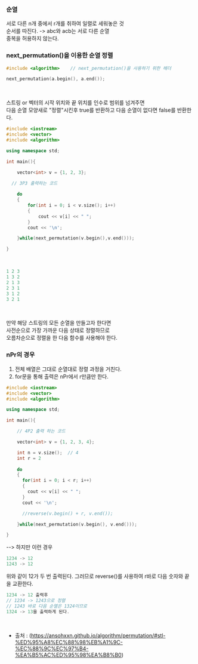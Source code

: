 ### 순열
서로 다른 n개 중에서 r개를 취하여 일렬로 세워놓은 것   
순서를 따진다. -> abc와 acb는 서로 다른 순열   
중복을 허용하지 않는다.
<br>

### next_permutation()을 이용한 순열 정렬
```C++
#include <algorithm>	// next_permutation()을 사용하기 위한 헤더

next_permutation(a.begin(), a.end());
```
<br>

스트링 or 벡터의 시작 위치와 끝 위치를 인수로 범위를 넘겨주면   
다음 순열 모양새로 "정렬"시킨후 true를 반환하고 다음 순열이 없다면 false를 반환한다.   
```C++
#include <iostream>
#include <vector>
#include <algorithm>

using namespace std;

int main(){

	vector<int> v = {1, 2, 3};
	
  // 3P3 출력하는 코드

	do
	{
		for(int i = 0; i < v.size(); i++)
		{
			cout << v[i] << " ";
		}
		cout << '\n';

	}while(next_permutation(v.begin(),v.end()));   

}
```
<br>

```C++
1 2 3
1 3 2
2 1 3
2 3 1
3 1 2
3 2 1
```
<br>

만약 해당 스트링의 모든 순열을 만들고자 한다면   
사전순으로 가장 가까운 다음 상태로 정렬하므로   
오름차순으로 정렬을 한 다음 함수를 사용해야 한다.
<br>

### nPr의 경우
1. 전체 배열은 그대로 순열대로 정렬 과정을 거친다.   
2. for문을 통해 출력은 nPr에서 r만큼만 한다.   
```C++
#include <iostream>
#include <vector>
#include <algorithm>

using namespace std;

int main(){

    // 4P2 출력 하는 코드

	vector<int> v = {1, 2, 3, 4};

    int n = v.size();  // 4
    int r = 2  
	
	do
	{
	  for(int i = 0; i < r; i++)
	  {
		cout << v[i] << " ";
	  }
	  cout << '\n';

   	  //reverse(v.begin() + r, v.end());

	}while(next_permutation(v.begin(), v.end()));   

}
```   
--> 하지만 이런 경우
```C++
1234 -> 12
1243 -> 12
```   
위와 같이 12가 두 번 출력된다.
그러므로 reverse()를 사용하여 r바로 다음 숫자와 끝을 교환한다.
```C++
1234 -> 12 출력후
// 1234 -> 1243으로 정렬
// 1243 바로 다음 순열은 1324이므로
1324 -> 13을 출력하게 된다.
```
<br>

- 출처 : (https://ansohxxn.github.io/algorithm/permutation/#stl-%ED%95%A8%EC%88%98%EB%A1%9C-%EC%88%9C%EC%97%B4-%EA%B5%AC%ED%95%98%EA%B8%B0) <br>
